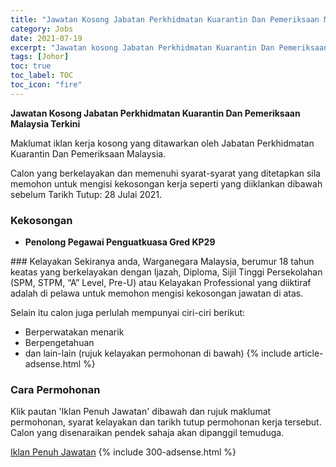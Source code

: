 ```yaml
---
title: "Jawatan Kosong Jabatan Perkhidmatan Kuarantin Dan Pemeriksaan Malaysia Terkini" 
category: Jobs 
date: 2021-07-19 
excerpt: "Jawatan kosong Jabatan Perkhidmatan Kuarantin Dan Pemeriksaan Malaysia terkini untuk kekosongan Penolong Pegawai Penguatkuasa Gred KP29" 
tags: [Johor] 
toc: true 
toc_label: TOC 
toc_icon: "fire" 
--- 
```


**Jawatan Kosong Jabatan Perkhidmatan Kuarantin Dan Pemeriksaan Malaysia Terkini**

Maklumat iklan kerja kosong yang ditawarkan oleh Jabatan Perkhidmatan Kuarantin Dan Pemeriksaan Malaysia. 

Calon yang berkelayakan dan memenuhi syarat-syarat yang ditetapkan sila memohon untuk mengisi kekosongan kerja seperti yang diiklankan dibawah sebelum Tarikh Tutup: 28 Julai 2021. 
### Kekosongan 
<ul>
<li><strong>Penolong Pegawai Penguatkuasa Gred KP29&#160;</strong></li>
</ul> 
### Kelayakan 
Sekiranya anda, Warganegara Malaysia, berumur 18 tahun keatas yang berkelayakan dengan Ijazah, Diploma, Sijil Tinggi Persekolahan (SPM, STPM, “A” Level, Pre-U) atau Kelayakan Professional yang diiktiraf adalah di pelawa untuk memohon mengisi kekosongan jawatan di atas.

Selain itu calon juga perlulah mempunyai ciri-ciri berikut:
- Berperwatakan menarik
- Berpengetahuan
- dan lain-lain (rujuk kelayakan permohonan di bawah) 
{% include article-adsense.html %} 
### Cara Permohonan 
Klik pautan 'Iklan Penuh Jawatan' dibawah dan rujuk maklumat permohonan, syarat kelayakan dan tarikh tutup permohonan kerja tersebut.
Calon yang disenaraikan pendek sahaja akan dipanggil temuduga.

<a href="https://imej.spa.gov.my/dev/pdf/iklan2021/IKLAN-SPA9_PG-MAQIS-PenolongPegawaiPenguatKuasaGredKP29.pdf" class="btn btn--info" target="_blank" rel="nofollow noopenner">Iklan Penuh Jawatan</a> 
{% include 300-adsense.html %} 